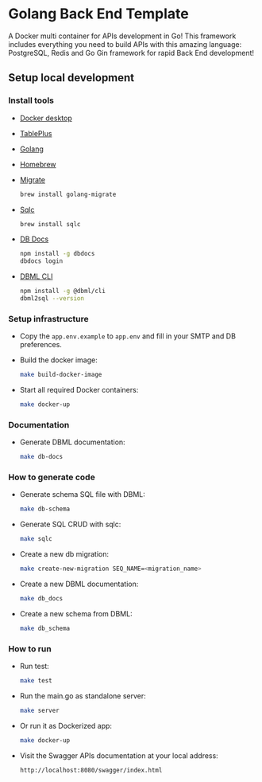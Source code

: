 # Golang Back End Template

A Docker multi container for APIs development in Go!
This framework includes everything you need to build APIs with this amazing language: PostgreSQL, Redis and Go Gin framework for rapid Back End development!

## Setup local development

### Install tools

- [Docker desktop](https://www.docker.com/products/docker-desktop)
- [TablePlus](https://tableplus.com/)
- [Golang](https://golang.org/)
- [Homebrew](https://brew.sh/)
- [Migrate](https://github.com/golang-migrate/migrate/tree/master/cmd/migrate)

    ```bash
    brew install golang-migrate
    ```

- [Sqlc](https://github.com/kyleconroy/sqlc#installation)

    ```bash
    brew install sqlc
    ```

- [DB Docs](https://dbdocs.io/docs)

    ```bash
    npm install -g dbdocs
    dbdocs login
    ```

- [DBML CLI](https://www.dbml.org/cli/#installation)

    ```bash
    npm install -g @dbml/cli
    dbml2sql --version
    ```


### Setup infrastructure

- Copy the ```app.env.example``` to ```app.env``` and fill in your SMTP and DB preferences.

- Build the docker image:

    ```bash
    make build-docker-image
    ```

- Start all required Docker containers:

    ```bash
    make docker-up
    ```

### Documentation

- Generate DBML documentation:

    ```bash
    make db-docs
    ```

### How to generate code

- Generate schema SQL file with DBML:

    ```bash
    make db-schema
    ```

- Generate SQL CRUD with sqlc:

    ```bash
    make sqlc
    ```

- Create a new db migration:

    ```bash
    make create-new-migration SEQ_NAME=<migration_name>
    ```

- Create a new DBML documentation:

    ```bash
    make db_docs
    ```

- Create a new schema from DBML:

    ```bash
    make db_schema
    ```

### How to run

- Run test:

    ```bash
    make test
    ```

- Run the main.go as standalone server:

    ```bash
    make server
    ```

- Or run it as Dockerized app:

    ```bash
    make docker-up
    ```

- Visit the Swagger APIs documentation at your local address:

    ```
    http://localhost:8080/swagger/index.html
    ```

